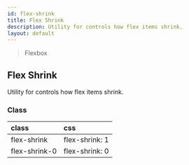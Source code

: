 ```yaml
---
id: flex-shrink
title: Flex Shrink
description: Utility for controls how flex items shrink.
layout: default
---
```


> Flexbox

## Flex Shrink

Utility for controls how flex items shrink.

### Class

| <span class="px-3 py-1 text-white bg-charcoal-100 rounded-full">class</span> | <span class="px-3 py-1 text-white bg-charcoal-100 rounded-full">css</span> |
|:--|:--|
| flex-shrink | flex-shrink: 1 |
| flex-shrink-0 | flex-shrink: 0 |

